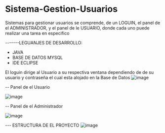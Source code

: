 # Sistema-Gestion-Usuarios
Sistemas para gestionar usuarios se comprende, de un LOGUIN, el panel de el ADMINISTRADOR, y el panel de le USUARIO, donde cada uno puede realizar una tarea en especifico

-------LEGUANJES DE DESARROLLO: 
- JAVA
- BASE DE DATOS MYSQL
- IDE ECLIPSE

El loguin dirige al Usuario a su respectiva ventana dependiendo de de su usuario y contraseña el cual esta alojado en la Base de Datos
  ![image](https://github.com/user-attachments/assets/6f01d6b9-afb6-47b0-bfed-819ddb488478)


-- Panel de el Usuario 

![image](https://github.com/user-attachments/assets/a7f08f6a-8493-4d5e-adbb-d5efde668abb)

-- Panel de el Administrador

![image](https://github.com/user-attachments/assets/0994cd62-466f-4240-8ef0-66a174a926f4)


--- ESTRUCTURA DE EL PROYECTO 
![image](https://github.com/user-attachments/assets/1d1116c0-cc87-4390-95c7-918f52b863de)
